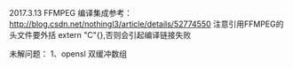 2017.3.13
FFMPEG 编译集成参考：http://blog.csdn.net/nothingl3/article/details/52774550
注意引用FFMPEG的头文件要外括 extern "C"{},否则会引起编译链接失败

未解问题：
1、opensl 双缓冲数组